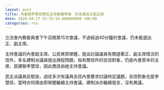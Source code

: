 ```yaml
---
layout: post
title: 內會就李慧琼應否主持會議爭論　仍未選出正副主席
date: 2020-04-17 15:25:54.000000000 +08:00
categories: rss
---
```


立法會內務委員會下午召開第15次會議，不過經過40分鐘的會議，仍未能選出正、副主席。

主持會議的內會副主席、公民黨郭榮鏗，提出討論議員有關選舉正、副主席情況的信件。多名建制派議員提出規程問題，指有關信件的去信對象，仍是內會原本的主席、民建聯李慧琼，因此應該由她主持會議。

民主派議員反駁指，過往多次有議員去信內會要求討論特定議題，去信對象也是李慧琼，當時亦同樣由郭榮鏗繼續主持會議，建制派亦繼續發言，沒有異議。
